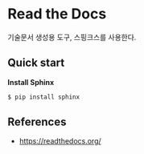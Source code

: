 # Read the Docs

기술문서 생성용 도구, 스핑크스를 사용한다.

## Quick start 

**Install Sphinx**
```bash
$ pip install sphinx
```

## References
* https://readthedocs.org/
